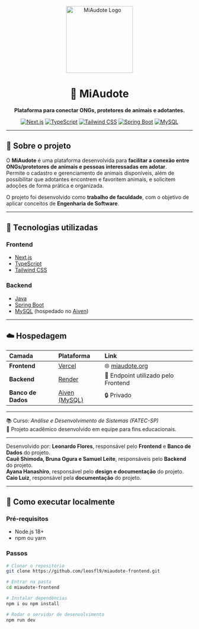 <div align="center">
  <img src="https://miaudote.org/logo-main.png" alt="MiAudote Logo" width="180" />

  # 🐾 MiAudote

  **Plataforma para conectar ONGs, protetores de animais e adotantes.**

  [![Next.js](https://img.shields.io/badge/Next.js-000000?style=for-the-badge&logo=nextdotjs&logoColor=white)](https://nextjs.org/)
  [![TypeScript](https://img.shields.io/badge/TypeScript-3178C6?style=for-the-badge&logo=typescript&logoColor=white)](https://www.typescriptlang.org/)
  [![Tailwind CSS](https://img.shields.io/badge/Tailwind_CSS-38B2AC?style=for-the-badge&logo=tailwind-css&logoColor=white)](https://tailwindcss.com/)
  [![Spring Boot](https://img.shields.io/badge/Spring_Boot-6DB33F?style=for-the-badge&logo=springboot&logoColor=white)](https://spring.io/projects/spring-boot)
  [![MySQL](https://img.shields.io/badge/MySQL-005C84?style=for-the-badge&logo=mysql&logoColor=white)](https://www.mysql.com/)
</div>

---

## 🐶 Sobre o projeto

O **MiAudote** é uma plataforma desenvolvida para **facilitar a conexão entre ONGs/protetores de animais e pessoas interessadas em adotar**.  
Permite o cadastro e gerenciamento de animais disponíveis, além de possibilitar que adotantes encontrem e favoritem animais, e solicitem adoções de forma prática e organizada.

O projeto foi desenvolvido como **trabalho de faculdade**, com o objetivo de aplicar conceitos de **Engenharia de Software**.

---

## 🧩 Tecnologias utilizadas

### **Frontend**
- [Next.js](https://nextjs.org/)
- [TypeScript](https://www.typescriptlang.org/)
- [Tailwind CSS](https://tailwindcss.com/)

### **Backend**
- [Java](https://www.java.com/)
- [Spring Boot](https://spring.io/projects/spring-boot)
- [MySQL](https://www.mysql.com/) (hospedado no [Aiven](https://aiven.io/))

---

## ☁️ Hospedagem

| Camada | Plataforma | Link |
|:-------|:------------|:------|
| **Frontend** | [Vercel](https://vercel.com/) | 🌐 [miaudote.org](https://miaudote.org) |
| **Backend** | [Render](https://render.com/) | 🔗 Endpoint utilizado pelo Frontend |
| **Banco de Dados** | [Aiven (MySQL)](https://aiven.io/) | 🔒 Privado |

---

📚 Curso: *Análise e Desenvolvimento de Sistemas (FATEC-SP)*  
🏫 Projeto acadêmico desenvolvido em equipe para fins educacionais.

---

Desenvolvido por:
**Leonardo Flores**, responsável pelo **Frontend** e **Banco de Dados** do projeto.  
**Cauê Shimoda, Bruna Ogura e Samuel Leite**, responsáveis pelo **Backend** do projeto.  
**Ayana Hanashiro**, responsável pelo **design e documentação** do projeto.  
**Caio Luiz**, responsável pela **documentação** do projeto.  

---

## 🚀 Como executar localmente

### Pré-requisitos
- Node.js 18+  
- npm ou yarn  

### Passos

```bash
# Clonar o repositório
git clone https://github.com/leosfl9/miaudote-frontend.git

# Entrar na pasta
cd miaudote-frontend

# Instalar dependências
npm i ou npm install

# Rodar o servidor de desenvolvimento
npm run dev
